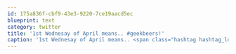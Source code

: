 ```yaml
---
id: 175a836f-cbf9-43e3-9220-7ce19aacd5ec
blueprint: text
category: twitter
title: '1st Wednesay of April means.. #geekbeers!'
caption: '1st Wednesay of April means.. <span class="hashtag hashtag_local">#<a href="http://tweettemp.darylchymko.ca/?tag=geekbeers">geekbeers</a>!'
---
```

